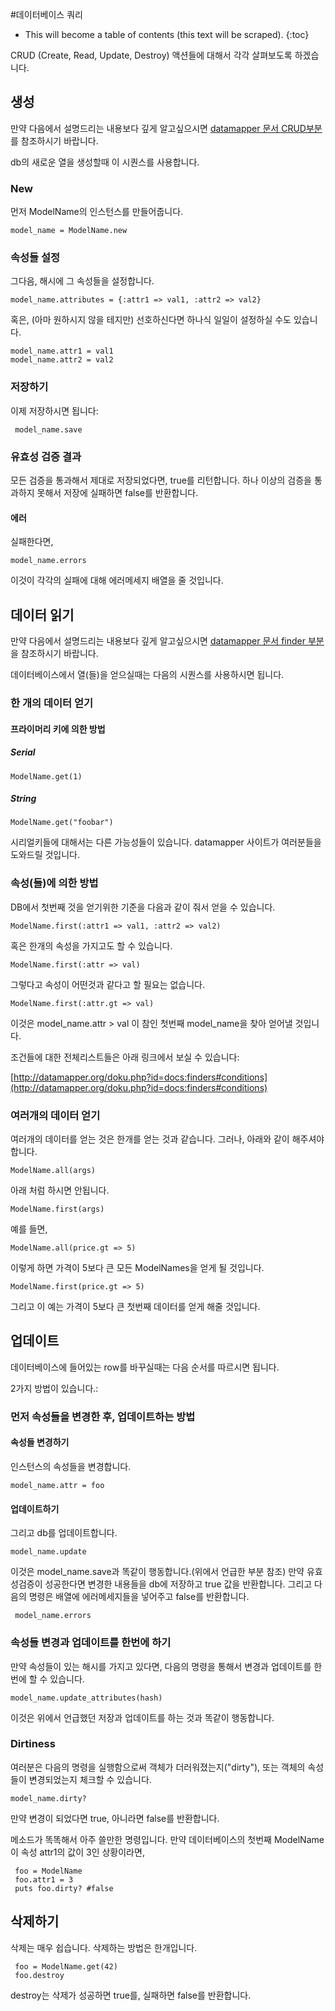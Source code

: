 #데이터베이스 쿼리

* This will become a table of contents (this text will be scraped).
{:toc}

CRUD (Create, Read, Update, Destroy) 액션들에 대해서 각각 살펴보도록 하겠습니다.

## 생성

만약 다음에서 설명드리는 내용보다 깊게 알고싶으시면 [datamapper 문서 CRUD부분](http://datamapper.org/doku.php?id=docs:crud)를 참조하시기 바랍니다.

db의 새로운 열을 생성할때 이 시퀀스를 사용합니다.

### New

먼저 ModelName의 인스턴스를 만들어줍니다.

    model_name = ModelName.new
### 속성들 설정

그다음, 해시에 그 속성들을 설정합니다.

    model_name.attributes = {:attr1 => val1, :attr2 => val2}

혹은, (아마 원하시지 않을 테지만) 선호하신다면 하나식 일일이 설정하실 수도 있습니다.

    model_name.attr1 = val1
    model_name.attr2 = val2
### 저장하기
이제 저장하시면 됩니다:

     model_name.save
### 유효성 검증 결과
모든 검증을 통과해서 제대로 저장되었다면, true를 리턴합니다.
하나 이상의 검증을 통과하지 못해서 저장에 실패하면 false를 반환합니다.

#### 에러
실패한다면, 

    model_name.errors
이것이 각각의 실패에 대해 에러메세지 배열을 줄 것입니다.

## 데이터 읽기
만약 다음에서 설명드리는 내용보다 깊게 알고싶으시면 [datamapper 문서 finder 부분](http://datamapper.org/doku.php?id=docs:finders)을 참조하시기 바랍니다.

데이터베이스에서 열(들)을 얻으실때는 다음의 시퀀스를 사용하시면 됩니다.
### 한 개의 데이터 얻기
#### 프라이머리 키에 의한 방법
##### Serial

    ModelName.get(1)
##### String

    ModelName.get("foobar")
 시리얼키들에 대해서는 다른 가능성들이 있습니다. datamapper 사이트가 여러분들을 도와드릴 것입니다.

### 속성(들)에 의한 방법

DB에서 첫번째 것을 얻기위한 기준을 다음과 같이 줘서 얻을 수 있습니다.

    ModelName.first(:attr1 => val1, :attr2 => val2)
혹은 한개의 속성을 가지고도 할 수 있습니다.

    ModelName.first(:attr => val)
그렇다고 속성이 어떤것과 같다고 할 필요는 없습니다.

    ModelName.first(:attr.gt => val)
이것은 model_name.attr > val 이 참인 첫번째 model_name을 찾아 얻어낼 것입니다.

조건들에 대한 전체리스트들은 아래 링크에서 보실 수 있습니다:

[http://datamapper.org/doku.php?id=docs:finders#conditions](http://datamapper.org/doku.php?id=docs:finders#conditions)

### 여러개의 데이터 얻기 
여러개의 데이터를 얻는 것은 한개를 얻는 것과 같습니다. 그러나, 아래와 같이 해주셔야 합니다.

    ModelName.all(args)
아래 처럼 하시면 안됩니다.

    ModelName.first(args)
예를 들면,

    ModelName.all(price.gt => 5)
이렇게 하면 가격이 5보다 큰 모든 ModelNames을 얻게 될 것입니다. 

    ModelName.first(price.gt => 5)
그리고 이 예는 가격이 5보다 큰 첫번째 데이터를 얻게 해줄 것입니다.

## 업데이트
데이터베이스에 들어있는 row를 바꾸실때는 다음 순서를 따르시면 됩니다.

2가지 방법이 있습니다.:
### 먼저 속성들을 변경한 후, 업데이트하는 방법
#### 속성들 변경하기
인스턴스의 속성들을 변경합니다.

    model_name.attr = foo
#### 업데이트하기
그리고 db를 업데이트합니다.

    model_name.update

이것은 model_name.save과 똑같이 행동합니다.(위에서 언급한 부분 참조)
만약 유효성검증이 성공한다면 변경한 내용들을 db에 저장하고 true 값을 반환합니다.
그리고 다음의 명령은 배열에 에러메세지들을 넣어주고 false를 반환합니다.

     model_name.errors
### 속성들 변경과 업데이트를 한번에 하기
만약 속성들이 있는 해시를 가지고 있다면, 다음의 명령을 통해서 변경과 업데이트를 한번에 할 수 있습니다.

    model_name.update_attributes(hash)
이것은 위에서 언급했던 저장과 업데이트를 하는 것과 똑같이 행동합니다.

### Dirtiness
여러분은 다음의 명령을 실행함으로써 객체가 더러워졌는지("dirty"), 또는 객체의 속성들이 변경되었는지 체크할 수 있습니다.

    model_name.dirty?
만약 변경이 되었다면 true, 아니라면 false를 반환합니다.

메소드가 똑똑해서 아주 쓸만한 명령입니다.
만약 데이터베이스의 첫번째 ModelName이 속성 attr1의 값이 3인 상황이라면,

     foo = ModelName
     foo.attr1 = 3
     puts foo.dirty? #false
     
## 삭제하기
삭제는 매우 쉽습니다. 삭제하는 방법은 한개입니다.

     foo = ModelName.get(42)
     foo.destroy
destroy는 삭제가 성공하면 true를, 실패하면 false를 반환합니다. 

